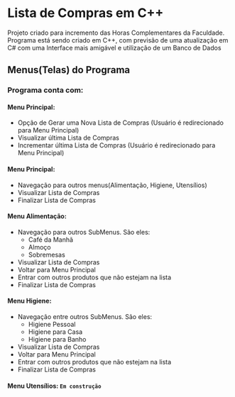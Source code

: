 # Lista de Compras em C++
Projeto criado para incremento das Horas Complementares da Faculdade.
Programa está sendo criado em C++, com previsão de uma atualização em C# com uma Interface mais amigável e utilização de um Banco de Dados

## Menus(Telas) do Programa
### Programa conta com:

#### Menu Principal:

- Opção de Gerar uma Nova Lista de Compras (Usuário é redirecionado para Menu Principal)
- Visualizar última Lista de Compras
- Incrementar última Lista de Compras (Usuário é redirecionado para Menu Principal)

#### Menu Principal:

- Navegação para outros menus(Alimentação, Higiene, Utensílios)
- Visualizar Lista de Compras
- Finalizar Lista de Compras

#### Menu Alimentação:

- Navegação para outros SubMenus. São eles:
  - Café da Manhã
  - Almoço
  - Sobremesas
- Visualizar Lista de Compras
- Voltar para Menu Principal
- Entrar com outros produtos que não estejam na lista
- Finalizar Lista de Compras

#### Menu Higiene: 

-  Navegação entre outros SubMenus. São eles:
   - Higiene Pessoal
   - Higiene para Casa
   - Higiene para Banho
-  Visualizar Lista de Compras
-  Voltar para Menu Principal
-  Entrar com outros produtos que não estejam na lista
-  Finalizar Lista de Compras

#### Menu Utensílios: `Em construção`
